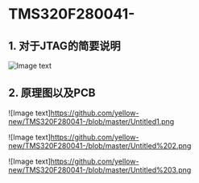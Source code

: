 # TMS320F280041-
## 1. 对于JTAG的简要说明

![Image text](https://github.com/yellow-new/TMS320F280041-/blob/master/Untitled.png)

## 2. 原理图以及PCB

![Image text]https://github.com/yellow-new/TMS320F280041-/blob/master/Untitled1.png

![Image text]https://github.com/yellow-new/TMS320F280041-/blob/master/Untitled%202.png

![Image text]https://github.com/yellow-new/TMS320F280041-/blob/master/Untitled%203.png

